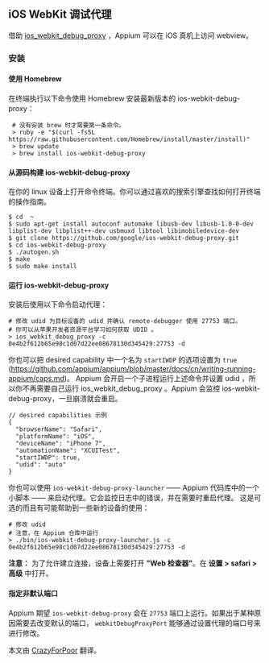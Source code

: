 ## iOS WebKit 调试代理

借助 [ios_webkit_debug_proxy](https://github.com/google/ios-webkit-debug-proxy) ，Appium 可以在 iOS 真机上访问 webview。

### 安装

#### 使用 Homebrew

在终端执行以下命令使用 Homebrew 安装最新版本的 ios-webkit-debug-proxy：

``` center
 # 没有安装 brew 时才需要第一条命令。
 > ruby -e "$(curl -fsSL https://raw.githubusercontent.com/Homebrew/install/master/install)"
 > brew update
 > brew install ios-webkit-debug-proxy
```

#### 从源码构建 ios-webkit-debug-proxy

在你的 linux 设备上打开命令终端。你可以通过喜欢的搜索引擎查找如何打开终端的操作指南。

```shell
$ cd  ~
$ sudo apt-get install autoconf automake libusb-dev libusb-1.0-0-dev libplist-dev libplist++-dev usbmuxd libtool libimobiledevice-dev
$ git clone https://github.com/google/ios-webkit-debug-proxy.git
$ cd ios-webkit-debug-proxy
$ ./autogen.sh
$ make
$ sudo make install
```


#### 运行 ios-webkit-debug-proxy

安装后使用以下命令启动代理：

``` 
# 修改 udid 为目标设备的 udid 并确认 remote-debugger 使用 27753 端口。
# 你可以从苹果开发者资源平台学习如何获取 UDID 。
> ios_webkit_debug_proxy -c 0e4b2f612b65e98c1d07d22ee08678130d345429:27753 -d
```

你也可以把 desired capability 中一个名为 `startIWDP` 的选项设置为 `true` (https://github.com/appium/appium/blob/master/docs/cn/writing-running-appium/caps.md)。 Appium 会开启一个子进程运行上述命令并设置 udid ，所以你不再需要自己运行 ios_webkit_debug_proxy 。Appium 会监控 ios-webkit-debug-proxy，一旦崩溃就会重启。

``` 
// desired capabilities 示例
{
  "browserName": "Safari",
  "platformName": "iOS",
  "deviceName": "iPhone 7",
  "automationName": "XCUITest",
  "startIWDP": true,
  "udid": "auto"
}
```

你也可以使用 `ios-webkit-debug-proxy-launcher` —— Appium 代码库中的一个小脚本 —— 来启动代理。它会监控日志中的错误，并在需要时重启代理。
这是可选的而且有可能帮助到一些新的设备的使用：

``` 
# 修改 udid
# 注意，在 Appium 仓库中运行
> ./bin/ios-webkit-debug-proxy-launcher.js -c 0e4b2f612b65e98c1d07d22ee08678130d345429:27753 -d
```

**注意：** 为了允许建立连接，设备上需要打开 **"Web 检查器"**。在 **设置 >
safari > 高级**  中打开。

#### 指定非默认端口

Appium 期望 `ios-webkit-debug-proxy` 会在 `27753` 端口上运行。如果出于某种原因需要去改变默认的端口， `webkitDebugProxyPort` 能够通过设置代理的端口号来进行修改。

本文由 [CrazyForPoor](https://github.com/CrazyForPoor) 翻译。
